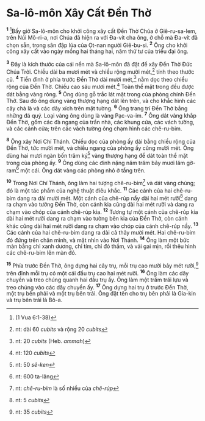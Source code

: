 # Sa-lô-môn Xây Cất Ðền Thờ
<sup><b>1</b></sup> [^1@-143723d2-49e1-4e0b-9700-d62eab6ce85f]Bấy giờ Sa-lô-môn cho khởi công xây cất Ðền Thờ Chúa ở Giê-ru-sa-lem, trên Núi Mô-ri-a, nơi Chúa đã hiện ra với Ða-vít cha ông, ở chỗ mà Ða-vít đã chọn sẵn, trong sân đập lúa của Ọt-nan người Giê-bu-si. <sup><b>2</b></sup> Ông cho khởi công xây cất vào ngày mồng hai tháng hai, năm thứ tư của triều đại ông.

<sup><b>3</b></sup> Ðây là kích thước của cái nền mà Sa-lô-môn đã đặt để xây Ðền Thờ Ðức Chúa Trời. Chiều dài ba mươi mét và chiều rộng mười mét,[^1-143723d2-49e1-4e0b-9700-d62eab6ce85f] tính theo thước cũ. <sup><b>4</b></sup> Tiền đình ở phía trước Ðền Thờ dài mười mét,[^2-143723d2-49e1-4e0b-9700-d62eab6ce85f] nằm dọc theo chiều rộng của Ðền Thờ. Chiều cao sáu mươi mét.[^3-143723d2-49e1-4e0b-9700-d62eab6ce85f] Toàn thể mặt trong đều được dát bằng vàng ròng. <sup><b>5</b></sup> Ông dùng gỗ trắc lát mặt trong của phòng chính Ðền Thờ. Sau đó ông dùng vàng thượng hạng dát lên trên, và cho khắc hình các cây chà là và các dây xích trên mặt tường. <sup><b>6</b></sup> Ông trang trí Ðền Thờ bằng những đá quý. Loại vàng ông dùng là vàng Pạc-va-im. <sup><b>7</b></sup> Ông dát vàng khắp Ðền Thờ, gồm các đà ngang của trần nhà, các khung cửa, các vách tường, và các cánh cửa; trên các vách tường ông chạm hình các chê-ru-bim.

<sup><b>8</b></sup> Ông xây Nơi Chí Thánh. Chiều dọc của phòng ấy dài bằng chiều rộng của Ðền Thờ, tức mười mét, và chiều ngang của phòng ấy cũng mười mét. Ông dùng hai mươi ngàn bốn trăm ký[^4-143723d2-49e1-4e0b-9700-d62eab6ce85f] vàng thượng hạng để dát toàn thể mặt trong của phòng ấy. <sup><b>9</b></sup> Ông dùng các đinh nặng năm trăm bảy mươi lăm gờ-ram[^5-143723d2-49e1-4e0b-9700-d62eab6ce85f] một cái. Ông dát vàng các phòng nhỏ ở tầng trên.

<sup><b>10</b></sup> Trong Nơi Chí Thánh, ông làm hai tượng chê-ru-bim[^6-143723d2-49e1-4e0b-9700-d62eab6ce85f] và dát vàng chúng; đó là một tác phẩm của nghệ thuật điêu khắc. <sup><b>11</b></sup> Các cánh của hai chê-ru-bim dang ra dài mười mét. Một cánh của chê-rúp nầy dài hai mét rưỡi[^7-143723d2-49e1-4e0b-9700-d62eab6ce85f] dang ra chạm vào tường Ðền Thờ, còn cánh kia cũng dài hai mét rưỡi và dang ra chạm vào chóp của cánh chê-rúp kia. <sup><b>12</b></sup> Tương tự một cánh của chê-rúp kia dài hai mét rưỡi dang ra chạm vào tường bên kia của Ðền Thờ, còn cánh khác cũng dài hai mét rưỡi dang ra chạm vào chóp của cánh chê-rúp nầy. <sup><b>13</b></sup> Các cánh của hai chê-ru-bim dang ra dài cả thảy mười mét. Hai chê-ru-bim đó đứng trên chân mình, và mặt nhìn vào Nơi Thánh. <sup><b>14</b></sup> Ông làm một bức màn bằng chỉ xanh dương, chỉ tím, chỉ đỏ thắm, và vải gai mịn, rồi thêu hình các chê-ru-bim lên màn đó.

<sup><b>15</b></sup> Phía trước Ðền Thờ, ông dựng hai cây trụ, mỗi trụ cao mười bảy mét rưỡi,[^8-143723d2-49e1-4e0b-9700-d62eab6ce85f] trên đỉnh mỗi trụ có một cái đầu trụ cao hai mét rưỡi. <sup><b>16</b></sup> Ông làm các dây chuyền và treo chúng quanh hai đầu trụ ấy. Ông làm một trăm trái lựu và treo chúng vào các dây chuyền ấy. <sup><b>17</b></sup> Ông dựng hai trụ ở trước Ðền Thờ, một trụ bên phải và một trụ bên trái. Ông đặt tên cho trụ bên phải là Gia-kin và trụ bên trái là Bô-a.

[^1-143723d2-49e1-4e0b-9700-d62eab6ce85f]: nt: dài 60 *cubits* và rộng 20 *cubits*
[^2-143723d2-49e1-4e0b-9700-d62eab6ce85f]: nt: 20 *cubits* (Heb. *ammah*)
[^3-143723d2-49e1-4e0b-9700-d62eab6ce85f]: nt: 120 *cubits*
[^4-143723d2-49e1-4e0b-9700-d62eab6ce85f]: nt: 50 *sê-ken*
[^5-143723d2-49e1-4e0b-9700-d62eab6ce85f]: nt: 600 ta-lâng
[^6-143723d2-49e1-4e0b-9700-d62eab6ce85f]: nt: *chê-ru-bim* là số nhiều của *chê-rúp*
[^7-143723d2-49e1-4e0b-9700-d62eab6ce85f]: nt: 5 *cubits*
[^8-143723d2-49e1-4e0b-9700-d62eab6ce85f]: nt: 35 *cubits*
[^1@-143723d2-49e1-4e0b-9700-d62eab6ce85f]: (1 Vua 6:1-38)